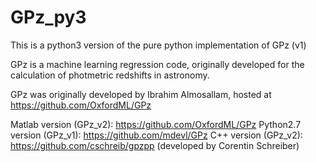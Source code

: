 # GPz_py3
This is a python3 version of the pure python implementation of GPz (v1)

GPz is a machine learning regression code, originally developed for the calculation of photmetric redshifts in astronomy.

GPz was originally developed by Ibrahim Almosallam, hosted at https://github.com/OxfordML/GPz

Matlab version (GPz_v2): https://github.com/OxfordML/GPz
Python2.7 version (GPz_v1): https://github.com/mdevl/GPz 
C++ version (GPz_v2): https://github.com/cschreib/gpzpp (developed by Corentin Schreiber)

